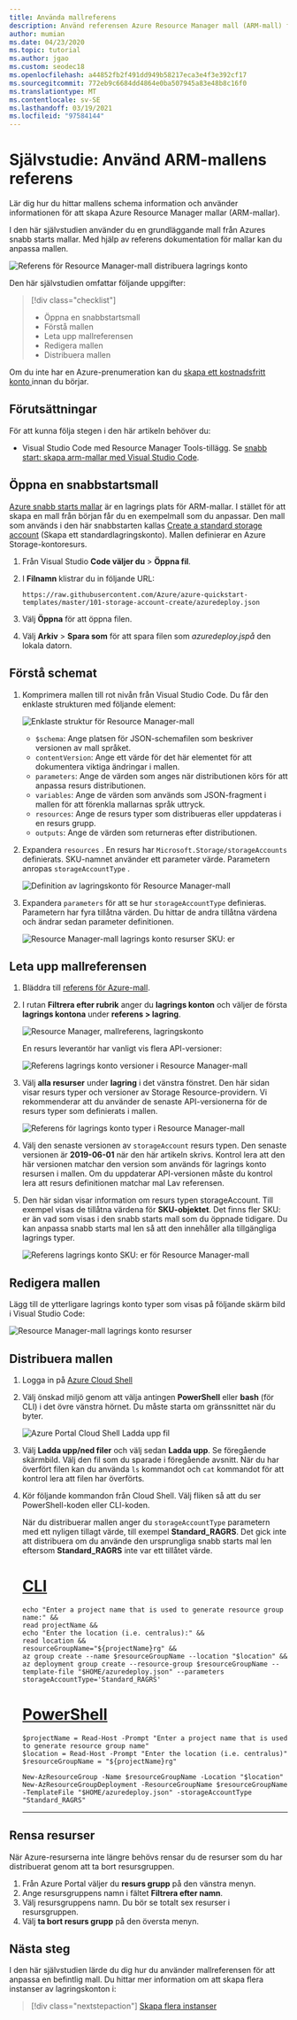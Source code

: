 ```yaml
---
title: Använda mallreferens
description: Använd referensen Azure Resource Manager mall (ARM-mall) för att skapa en mall.
author: mumian
ms.date: 04/23/2020
ms.topic: tutorial
ms.author: jgao
ms.custom: seodec18
ms.openlocfilehash: a44852fb2f491dd949b58217eca3e4f3e392cf17
ms.sourcegitcommit: 772eb9c6684dd4864e0ba507945a83e48b8c16f0
ms.translationtype: MT
ms.contentlocale: sv-SE
ms.lasthandoff: 03/19/2021
ms.locfileid: "97584144"
---
```

# <a name="tutorial-utilize-the-arm-template-reference"></a>Självstudie: Använd ARM-mallens referens

Lär dig hur du hittar mallens schema information och använder informationen för att skapa Azure Resource Manager mallar (ARM-mallar).

I den här självstudien använder du en grundläggande mall från Azures snabb starts mallar. Med hjälp av referens dokumentation för mallar kan du anpassa mallen.

![Referens för Resource Manager-mall distribuera lagrings konto](./media/template-tutorial-use-template-reference/resource-manager-template-tutorial-deploy-storage-account.png)

Den här självstudien omfattar följande uppgifter:

> [!div class="checklist"]
> * Öppna en snabbstartsmall
> * Förstå mallen
> * Leta upp mallreferensen
> * Redigera mallen
> * Distribuera mallen

Om du inte har en Azure-prenumeration kan du [skapa ett kostnadsfritt konto ](https://azure.microsoft.com/free/) innan du börjar.

## <a name="prerequisites"></a>Förutsättningar

För att kunna följa stegen i den här artikeln behöver du:

* Visual Studio Code med Resource Manager Tools-tillägg. Se [snabb start: skapa arm-mallar med Visual Studio Code](quickstart-create-templates-use-visual-studio-code.md).

## <a name="open-a-quickstart-template"></a>Öppna en snabbstartsmall

[Azure snabb starts mallar](https://azure.microsoft.com/resources/templates/) är en lagrings plats för ARM-mallar. I stället för att skapa en mall från början får du en exempelmall som du anpassar. Den mall som används i den här snabbstarten kallas [Create a standard storage account](https://azure.microsoft.com/resources/templates/101-storage-account-create/) (Skapa ett standardlagringskonto). Mallen definierar en Azure Storage-kontoresurs.

1. Från Visual Studio **Code väljer du**  >  **Öppna fil**.
1. I **Filnamn** klistrar du in följande URL:

    ```url
    https://raw.githubusercontent.com/Azure/azure-quickstart-templates/master/101-storage-account-create/azuredeploy.json
    ```

1. Välj **Öppna** för att öppna filen.
1. Välj **Arkiv**  >  **Spara som** för att spara filen som _azuredeploy.jspå_ den lokala datorn.

## <a name="understand-the-schema"></a>Förstå schemat

1. Komprimera mallen till rot nivån från Visual Studio Code. Du får den enklaste strukturen med följande element:

    ![Enklaste struktur för Resource Manager-mall](./media/template-tutorial-use-template-reference/resource-manager-template-simplest-structure.png)

    * `$schema`: Ange platsen för JSON-schemafilen som beskriver versionen av mall språket.
    * `contentVersion`: Ange ett värde för det här elementet för att dokumentera viktiga ändringar i mallen.
    * `parameters`: Ange de värden som anges när distributionen körs för att anpassa resurs distributionen.
    * `variables`: Ange de värden som används som JSON-fragment i mallen för att förenkla mallarnas språk uttryck.
    * `resources`: Ange de resurs typer som distribueras eller uppdateras i en resurs grupp.
    * `outputs`: Ange de värden som returneras efter distributionen.

1. Expandera `resources` . En resurs har `Microsoft.Storage/storageAccounts` definierats. SKU-namnet använder ett parameter värde. Parametern anropas `storageAccountType` .

    ![Definition av lagringskonto för Resource Manager-mall](./media/template-tutorial-use-template-reference/resource-manager-template-storage-resource.png)

1. Expandera `parameters` för att se hur `storageAccountType` definieras. Parametern har fyra tillåtna värden. Du hittar de andra tillåtna värdena och ändrar sedan parameter definitionen.

    ![Resource Manager-mall lagrings konto resurser SKU: er](./media/template-tutorial-use-template-reference/resource-manager-template-storage-resources-skus-old.png)

## <a name="find-the-template-reference"></a>Leta upp mallreferensen

1. Bläddra till [referens för Azure-mall](/azure/templates/).
1. I rutan **Filtrera efter rubrik** anger du **lagrings konton** och väljer de första **lagrings kontona** under **referens > lagring**.

    ![Resource Manager, mallreferens, lagringskonto](./media/template-tutorial-use-template-reference/resource-manager-template-resources-reference-storage-accounts.png)

    En resurs leverantör har vanligt vis flera API-versioner:

    ![Referens lagrings konto versioner i Resource Manager-mall](./media/template-tutorial-use-template-reference/resource-manager-template-resources-reference-storage-accounts-versions.png)

1. Välj **alla resurser** under **lagring** i det vänstra fönstret. Den här sidan visar resurs typer och versioner av Storage Resource-providern. Vi rekommenderar att du använder de senaste API-versionerna för de resurs typer som definierats i mallen.

    ![Referens för lagrings konto typer i Resource Manager-mall](./media/template-tutorial-use-template-reference/resource-manager-template-resources-reference-storage-accounts-types-versions.png)

1. Välj den senaste versionen av `storageAccount` resurs typen. Den senaste versionen är **2019-06-01** när den här artikeln skrivs. Kontrol lera att den här versionen matchar den version som används för lagrings konto resursen i mallen. Om du uppdaterar API-versionen måste du kontrol lera att resurs definitionen matchar mal Lav referensen.

1. Den här sidan visar information om resurs typen storageAccount. Till exempel visas de tillåtna värdena för **SKU-objektet**. Det finns fler SKU: er än vad som visas i den snabb starts mall som du öppnade tidigare. Du kan anpassa snabb starts mal len så att den innehåller alla tillgängliga lagrings typer.

    ![Referens lagrings konto SKU: er för Resource Manager-mall](./media/template-tutorial-use-template-reference/resource-manager-template-resources-reference-storage-accounts-skus.png)

## <a name="edit-the-template"></a>Redigera mallen

Lägg till de ytterligare lagrings konto typer som visas på följande skärm bild i Visual Studio Code:

![Resource Manager-mall lagrings konto resurser](./media/template-tutorial-use-template-reference/resource-manager-template-storage-resources-skus.png)

## <a name="deploy-the-template"></a>Distribuera mallen

1. Logga in på [Azure Cloud Shell](https://shell.azure.com)

1. Välj önskad miljö genom att välja antingen **PowerShell** eller **bash** (för CLI) i det övre vänstra hörnet.  Du måste starta om gränssnittet när du byter.

    ![Azure Portal Cloud Shell Ladda upp fil](./media/template-tutorial-use-template-reference/azure-portal-cloud-shell-upload-file.png)

1. Välj **Ladda upp/ned filer** och välj sedan **Ladda upp**. Se föregående skärmbild. Välj den fil som du sparade i föregående avsnitt. När du har överfört filen kan du använda `ls` kommandot och `cat` kommandot för att kontrol lera att filen har överförts.

1. Kör följande kommandon från Cloud Shell. Välj fliken så att du ser PowerShell-koden eller CLI-koden.

   När du distribuerar mallen anger du `storageAccountType` parametern med ett nyligen tillagt värde, till exempel **Standard_RAGRS**. Det gick inte att distribuera om du använde den ursprungliga snabb starts mal len eftersom **Standard_RAGRS** inte var ett tillåtet värde.

    # <a name="cli"></a>[CLI](#tab/CLI)

    ```azurecli
    echo "Enter a project name that is used to generate resource group name:" &&
    read projectName &&
    echo "Enter the location (i.e. centralus):" &&
    read location &&
    resourceGroupName="${projectName}rg" &&
    az group create --name $resourceGroupName --location "$location" &&
    az deployment group create --resource-group $resourceGroupName --template-file "$HOME/azuredeploy.json" --parameters storageAccountType='Standard_RAGRS'
    ```

    # <a name="powershell"></a>[PowerShell](#tab/PowerShell)

    ```azurepowershell
    $projectName = Read-Host -Prompt "Enter a project name that is used to generate resource group name"
    $location = Read-Host -Prompt "Enter the location (i.e. centralus)"
    $resourceGroupName = "${projectName}rg"

    New-AzResourceGroup -Name $resourceGroupName -Location "$location"
    New-AzResourceGroupDeployment -ResourceGroupName $resourceGroupName -TemplateFile "$HOME/azuredeploy.json" -storageAccountType "Standard_RAGRS"
    ```

    ---

## <a name="clean-up-resources"></a>Rensa resurser

När Azure-resurserna inte längre behövs rensar du de resurser som du har distribuerat genom att ta bort resursgruppen.

1. Från Azure Portal väljer du **resurs grupp** på den vänstra menyn.
1. Ange resursgruppens namn i fältet **Filtrera efter namn**.
1. Välj resursgruppens namn.  Du bör se totalt sex resurser i resursgruppen.
1. Välj **ta bort resurs grupp** på den översta menyn.

## <a name="next-steps"></a>Nästa steg

I den här självstudien lärde du dig hur du använder mallreferensen för att anpassa en befintlig mall. Du hittar mer information om att skapa flera instanser av lagringskonton i:

> [!div class="nextstepaction"]
> [Skapa flera instanser](./template-tutorial-create-multiple-instances.md)
